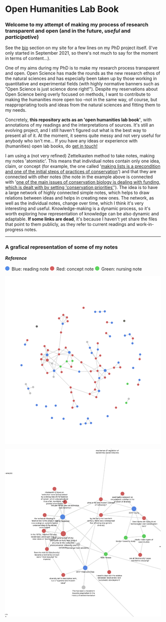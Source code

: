 # Open Humanities Lab Book
### Welcome to my attempt of making my process of research transparent and open (and in the future, *useful* and *participative*)

See the [bio](https://www.oliviodare.com/bio.html#what-im-doing-now) section on my site for a few lines on my PhD project itself. (I've only started in September 2021, so there's not much to say for the moment in terms of content...).

One of my aims during my PhD is to make my research process transparent and open. Open Science has made the rounds as the new research ethos of the natural sciences and has especially been taken up by those working in quantitative and experimental fields (with highly normative banners such as "Open Science is just science done right!"). Despite my reservations about Open Science being overly focused on methods, I want to contribute to making the humanities more open too –not in the same way, of course, but reappropriating tools and ideas from the natural sciences and fitting them to my needs. 

Concretely, **this repository acts as an 'open humanities lab book'**, with annotations of my readings and the interpretations of sources. It's still an evolving project, and I still haven't figured out what is the best way to present all of it. At the moment, it seems quite messy and not very useful for anybody who isn't me... If you have any ideas or experience with (humanities) open lab books, do <a href="https://www.oliviodare.com/#socials-and-getting-in-touch" target="_blank">get in touch!</a>

I am using a (not very refined) Zettelkasten method to take notes, making my notes 'atomistic'. This means that individual notes contain only one idea, claim, or concept (for example, the one called '<a href="https://github.com/oliviodare/MakingKnowledge/blob/main/making%20lists%20is%20a%20precondition%20and%20one%20of%20the%20initial%20steps%20of%20practices%20of%20conservation.md" target="_blank">making lists is a precondition and one of the initial steps of practices of conservation</a>') and that they are connected with other notes (the note in the example above is connected with '<a href="https://github.com/oliviodare/MakingKnowledge/blob/main/one%20of%20the%20main%20issues%20of%20conservation%20biology%20is%20dealing%20with%20funding,%20which%20is%20dealt%20with%20by%20setting%20'conservation%20priorities'.md" target="_blank">one of the main issues of conservation biology is dealing with funding, which is dealt with by setting 'conservation priorities'</a>'). The idea is to have a large network of highly connected simple notes, which helps to draw relations between ideas and helps in creating new ones. The network, as well as the individual notes, change over time, which I think it's very interesting and useful. Knowledge-making is a dynamic process, so it's worth exploring how representation of knowledge can be also dynamic and adaptable. **If some links are dead**, it's because I haven't yet share the files that point to them publicly, as they refer to current readings and work-in-progress notes.

---

### A grafical representation of some of my notes
***Reference***

<svg width="17" height="18">
 <circle cx="7" cy="11" r="7" fill=#538CEA /> 
 </svg> 
Blue: reading note  


<svg width="17" height="18">
 <circle cx="7" cy="11" r="7" fill=#d65c5c /> 
 </svg> 
Red: concept note  


<svg width="17" height="18">
 <circle cx="7" cy="11" r="7" fill=#5BD65C /> 
 </svg> 
Green: nursing note   


![](Pasted%20image%2020210917132805.png)

![](Pasted%20image%2020210917132821.png)
